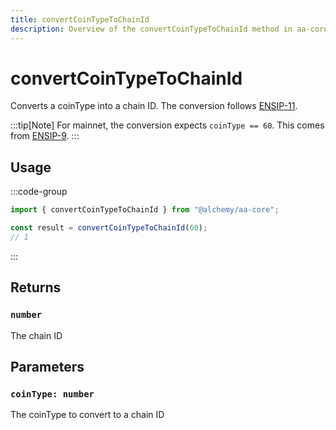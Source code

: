 ```yaml
---
title: convertCoinTypeToChainId
description: Overview of the convertCoinTypeToChainId method in aa-core utils
---
```



# convertCoinTypeToChainId

Converts a coinType into a chain ID. The conversion follows [ENSIP-11](https://docs.ens.domains/ens-improvement-proposals/ensip-11-evmchain-address-resolution).

:::tip[Note]
For mainnet, the conversion expects `coinType == 60`. This comes from [ENSIP-9](https://docs.ens.domains/ens-improvement-proposals/ensip-9-multichain-address-resolution).
:::

## Usage

:::code-group

```ts [example.ts]
import { convertCoinTypeToChainId } from "@alchemy/aa-core";

const result = convertCoinTypeToChainId(60);
// 1
```

:::

## Returns

### `number`

The chain ID

## Parameters

### `coinType: number`

The coinType to convert to a chain ID
